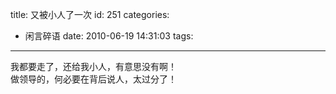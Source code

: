 title: 又被小人了一次
id: 251
categories:
  - 闲言碎语
date: 2010-06-19 14:31:03
tags:
---

我都要走了，还给我小人，有意思没有啊！
</br>做领导的，何必要在背后说人，太过分了！
